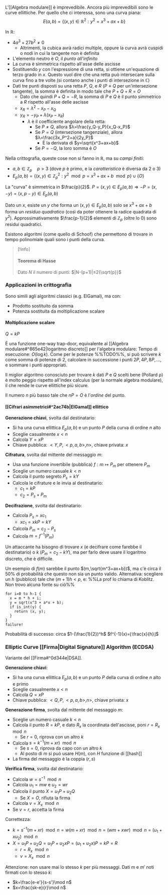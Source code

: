 L'[[Algebra modulare]] è imprevedibile. Ancora più imprevedibili sono le curve ellittiche. Per quello che ci interessa, sono una curva piana:
$$E(a,b)=\{(x,y)∈ℝ^2:y^2=x^3+ax+b\}$$

In ℝ:
- $4a^3+27b^2≠0$
	- Altrimenti, la cubica avrà radici multiple, oppure la curva avrà cuspidi o nodi in cui la tangente non è definita
- L'elemento neutro è $O$, il *punto all'infinito*
- La curva è simmetrica rispetto all'asse delle ascisse
- Sostituendo $y$ con l'espressione di una retta, si ottiene un'equazione di terzo grado in $x$. Questo vuol dire che una retta può intersecare sulla curva fino a tre volte (si contano anche i punti di intersezione in $ℂ$)
- Dati tre punti disposti su una retta $P$, $Q$, e $R$ ($P≡Q$ per un'intersezione tangente), la somma è definita in modo tale che $P+Q+R=O$
	- Dato che quindi $P+Q=-R$, la somma di $P$ e $Q$ è il punto simmetrico a $R$ rispetto all'asse delle ascisse
	- $x_R=λ^2-x_P-x_Q$
	- $y_R=-y_P+λ(x_P-x_R)$
		- $λ$ è il coefficiente angolare della retta:
			- Se $P≠Q$, allora $λ=\frac{y_Q-y_P}{x_Q-x_P}$
			- Se $P=Q$ (intersezione tangenziale), allora $λ=\frac{3x_P^2+a}{2y_P}$
				- È la derivata di $y=\sqrt{x^3+ax+b}$
			- Se $P=-Q$, la loro somma è $O$

Nella crittografia, queste cose non si fanno in $ℝ$, ma su *campi finiti*:
- $a,b∈ℤ_p\quad p>3$ (dove $p$ è primo, e la *caratteristica* è diversa da 2 o 3)
- $E_p(a,b)=\{(x,y)∈ℤ_p^2:y^2\mod p=x^3+ax+b\mod p\}∪\{O\}$

La "curva" è simmetrica in $\frac{p}{2}$. $P=(x,y)∈E_p(a,b)⇒-P=(x,-y)=(x,p-y)∈E_p(a,b)$

Dato un $x$, esiste un $y$ che forma un $(x,y)∈E_p(a,b)$ solo se $x^3+ax+b$ forma un *residuo quadratico* (così da poter ottenere la radice quadrata di $y^2$). Approssimativamente $\frac{p-1}{2}$ elementi di $ℤ_p$ (oltre lo $0$) sono residui quadratici.

Esistono algoritmi (come quello di Schoof) che permettono di trovare in tempo polinomiale quali sono i punti della curva.

>[!info]
>#### Teorema di Hasse
>Dato $N$ il numero di punti:
> $|N-(p+1)|≤2{\sqrt{p}}$

### Applicazioni in crittografia

Sono simili agli algoritmi classici (e.g. ElGamal), ma con:
- Prodotto sostituito da somma
- Potenza sostituita da moltiplicazione scalare

#### Moltiplicazione scalare

$Q=kP$

È una funzione one-way trap-door, equivalente al [[Algebra modulare#^865e42|logaritmo discreto]] per l'algebra modulare:
Tempo di esecuzione: $O(\log k$). Come per le potenze %%TODO%%, si può scrivere $k$ come somma di potenze di 2, calcolare in successione i punti $2P,4P,8P,…$, e sommare i punti appropriati.

Il miglior algoritmo conosciuto per trovare $k$ dati $P$ e $Q$ scelti bene (Pollard ρ) è molto peggio rispetto all'index calculus (per la normale algebra modulare), il che rende le curve ellittiche più sicure.

Il numero $n$ più basso tale che $nP=O$ è l'*ordine* del punto.

#### [[Cifrari asimmetrici#^2ac74b|ElGamal]] ellittico

**Generazione chiavi**, svolta dal destinatario:
- Si ha una curva ellittica $E_p(a,b)$ e un punto $P$ della curva di ordine $n$ alto
- Sceglie casualmente $x<n$
- Calcola $Y=xP$
- Chiave pubblica: $<Y,P,<p,a,b>,n>$, chiave privata: $x$

**Cifratura**, svolta dal mittente del messaggio $m$:
- Usa una funzione invertibile (pubblica) $f:m↦P_m$ per ottenere $P_m$
- Sceglie un numero casuale $k<n$
- Calcola il punto segreto $P_s=kY$
- Calcola le cifrature e le invia al destinatario:
	- $c_1=kP$
	- $c_2=P_s+P_m$

**Decifrazione**, svolta dal destinatario:
- Calcola $P_s=xc_1$
	- $xc_1=xkP=kY$
- Calcola $P_m=c_2-P_s$
- Calcola $m=f^{-1}(P_m)$

Un attaccante ha bisogno di trovare $x$ (e decifrare come farebbe il destinatario) o $k$ ($P_m=c_2-kY$), ma per farlo deve usare il logaritmo discreto, che è difficile.

Un esempio di $f(m)$ sarebbe il punto $(m,\sqrt{m^3+ax+b})$, ma c'è circa il 50% di probabilità che questo non sia un punto valido.
Alternativa: scegliere un $h$ (pubblico) tale che $(m+1)h<p$, e:
%%La prof lo chiama di Koblitz. Non trovo alcuna fonte su ciò%%
```
for i=0 to h-1 {
  x = m * h + i;
  y = sqrt(x^3 + a*x + b);
  if is_int(y) {
    return (x, y);
  }
}
failure!
```

Probabilità di successo: circa $1-(\frac{1}{2})^h$
$f^{-1}(x)=⌊\frac{x}{h}⌋$

### Elliptic Curve [[Firma|Digital Signature]] Algorithm (ECDSA)

Variante del [[Firma#^0d344e|DSA]].

**Generazione chiavi**:
- Si ha una curva ellittica $E_p(a,b)$ e un punto $P$ della curva di ordine $n$ alto e primo
- Sceglie casualmente $x<n$
- Calcola $Q=xP$
- Chiave pubblica: $<Q,P,<p,a,b>,n>$, chiave privata: $x$

**Generazione firma**, svolta dal mittente del messaggio $m$:
- Sceglie un numero casuale $k<n$
- Calcola il punto $R=kP$, e dato $R_x$ la coordinata dell'ascisse, poni $r=R_x\mod n$
	- Se $r=0$, riprova con un altro $k$
- Calcola $s=k^{-1}(m+xr)\mod n$
	- Se $s=0$, riprova da capo con un altro $k$
	- Al posto di $m$ si può usare $H(m)$, con $H$ funzione di [[hash]]
- La firma del messaggio è la coppia $(r,s)$

**Verifica firma**, svolta dal destinatario:
- Calcola $w=s^{-1}\mod n$
- Calcola $u_1=mw$ e $u_2=wr$
- Calcola il punto $X=u_1P+u_2Q$
	- Se $X=O$, rifiuta la firma
- Calcola $v=X_x\mod n$
- Se $v=r$, accetta la firma

Correttezza:
- $k=s^{-1}(m+xr)\mod n=w(m+xr)\mod n=(wm+xwr)\mod n=(u_1+xu_2)\mod n$
- $X=u_1P+u_2Q=u_1P+u_2xP=(u_1+u_2x)P=kP=R$
	- $r=R_x\mod n$
	- $v=X_x\mod n$

Attenzione: non usare mai lo stesso $k$ per più messaggi. Dati $m$ e $m'$ noti firmati con lo stesso $k$:
- $k=\frac{e-e'}{s-s'}\mod n$
- $x=\frac{sk-e}{r}\mod n$
